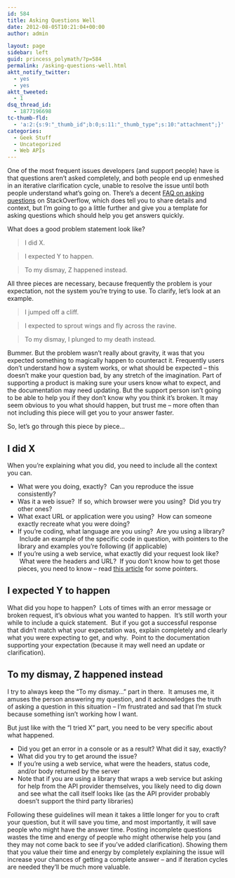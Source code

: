 ```yaml
---
id: 584
title: Asking Questions Well
date: 2012-08-05T10:21:04+00:00
author: admin

layout: page
sidebar: left
guid: princess_polymath/?p=584
permalink: /asking-questions-well.html
aktt_notify_twitter:
  - yes
  - yes
aktt_tweeted:
  - 1
dsq_thread_id:
  - 1877196698
tc-thumb-fld:
  - 'a:2:{s:9:"_thumb_id";b:0;s:11:"_thumb_type";s:10:"attachment";}'
categories:
  - Geek Stuff
  - Uncategorized
  - Web APIs
---
```

One of the most frequent issues developers (and support people) have is that questions aren&#8217;t asked completely, and both people end up enmeshed in an iterative clarification cycle, unable to resolve the issue until both people understand what&#8217;s going on. There&#8217;s a decent [FAQ on asking questions](http://stackoverflow.com/questions/how-to-ask) on StackOverflow, which does tell you to share details and context, but I&#8217;m going to go a little further and give you a template for asking questions which should help you get answers quickly.

What does a good problem statement look like?

> I did X.
  
> I expected Y to happen.
  
> To my dismay, Z happened instead.

All three pieces are necessary, because frequently the problem is your expectation, not the system you&#8217;re trying to use. To clarify, let&#8217;s look at an example.

> I jumped off a cliff.
  
> I expected to sprout wings and fly across the ravine.
  
> To my dismay, I plunged to my death instead.

Bummer. But the problem wasn&#8217;t really about gravity, it was that you expected something to magically happen to counteract it. Frequently users don&#8217;t understand how a system works, or what should be expected &#8211; this doesn&#8217;t make your question bad, by any stretch of the imagination. Part of supporting a product is making sure your users know what to expect, and the documentation may need updating. But the support person isn&#8217;t going to be able to help you if they don&#8217;t know why you think it&#8217;s broken. It may seem obvious to you what should happen, but trust me &#8211; more often than not including this piece will get you to your answer faster.

So, let&#8217;s go through this piece by piece&#8230;

## I did X

When you&#8217;re explaining what you did, you need to include all the context you can.

  * What were you doing, exactly?  Can you reproduce the issue consistently?
  * Was it a web issue?  If so, which browser were you using?  Did you try other ones?
  * What exact URL or application were you using?  How can someone exactly recreate what you were doing?
  * If you&#8217;re coding, what language are you using?  Are you using a library?  Include an example of the specific code in question, with pointers to the library and examples you&#8217;re following (if applicable)
  * If you&#8217;re using a web service, what exactly did your request look like?  What were the headers and URL?  If you don&#8217;t know how to get those pieces, you need to know &#8211; read [this article](https://developer.linkedin.com/documents/debugging-api-calls) for some pointers.

## I expected Y to happen

What did you hope to happen?  Lots of times with an error message or broken request, it&#8217;s obvious what you wanted to happen.  It&#8217;s still worth your while to include a quick statement.  But if you got a successful response that didn&#8217;t match what your expectation was, explain completely and clearly what you were expecting to get, and why.  Point to the documentation supporting your expectation (because it may well need an update or clarification).

## To my dismay, Z happened instead

I try to always keep the &#8220;To my dismay&#8230;&#8221; part in there.  It amuses me, it amuses the person answering my question, and it acknowledges the truth of asking a question in this situation &#8211; I&#8217;m frustrated and sad that I&#8217;m stuck because something isn&#8217;t working how I want.

But just like with the &#8220;I tried X&#8221; part, you need to be very specific about what happened.

  * Did you get an error in a console or as a result? What did it say, exactly?
  * What did you try to get around the issue?
  * If you&#8217;re using a web service, what were the headers, status code, and/or body returned by the server
  * Note that if you are using a library that wraps a web service but asking for help from the API provider themselves, you likely need to dig down and see what the call itself looks like (as the API provider probably doesn&#8217;t support the third party libraries)

Following these guidelines will mean it takes a little longer for you to craft your question, but it will save you time, and most importantly, it will save people who might have the answer time. Posting incomplete questions wastes the time and energy of people who might otherwise help you (and they may not come back to see if you&#8217;ve added clarification). Showing them that you value their time and energy by completely explaining the issue will increase your chances of getting a complete answer &#8211; and if iteration cycles are needed they&#8217;ll be much more valuable.